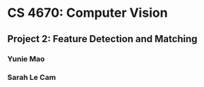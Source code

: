 # CS 4670: Computer Vision
## Project 2: Feature Detection and Matching

### Yunie Mao
### Sarah Le Cam
